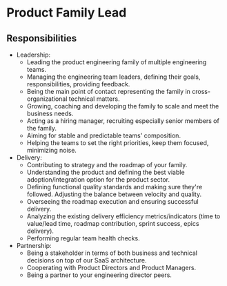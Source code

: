 # Product Family Lead

## Responsibilities

- Leadership:
  - Leading the product engineering family of multiple engineering teams.
  - Managing the engineering team leaders, defining their goals, responsibilities, providing feedback.
  - Being the main point of contact representing the family in cross-organizational technical matters.
  - Growing, coaching and developing the family to scale and meet the business needs.
  - Acting as a hiring manager, recruiting especially senior members of the family.
  - Aiming for stable and predictable teams' composition.
  - Helping the teams to set the right priorities, keep them focused, minimizing noise.
- Delivery:
  - Contributing to strategy and the roadmap of your family.
  - Understanding the product and defining the best viable adoption/integration option for the product sector.
  - Defining functional quality standards and making sure they're followed. Adjusting the balance between velocity and quality.
  - Overseeing the roadmap execution and ensuring successful delivery.
  - Analyzing the existing delivery efficiency metrics/indicators (time to value/lead time, roadmap contribution, sprint success, epics delivery).
  - Performing regular team health checks.
- Partnership:
  - Being a stakeholder in terms of both business and technical decisions on top of our SaaS architecture.
  - Cooperating with Product Directors and Product Managers.
  - Being a partner to your engineering director peers.
